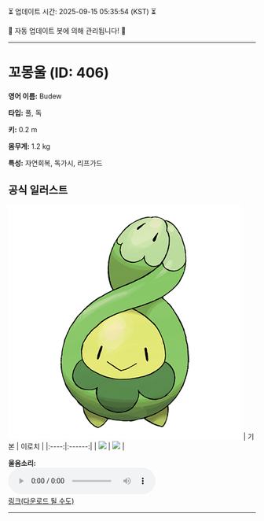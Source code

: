 
⏳ 업데이트 시간: 2025-09-15 05:35:54 (KST) ⏳

🤖 자동 업데이트 봇에 의해 관리됩니다! 🤖

---

# 꼬몽울 (ID: 406)
**영어 이름:** Budew

**타입:** 풀, 독

**키:** 0.2 m

**몸무게:** 1.2 kg

**특성:** 자연회복, 독가시, 리프가드

## 공식 일러스트
![](https://raw.githubusercontent.com/PokeAPI/sprites/master/sprites/pokemon/other/official-artwork/406.png)
| 기본 | 이로치 |
|:----:|:------:|
| <img src="http://play.pokemonshowdown.com/sprites/ani/budew.gif" width="200"> | <img src="http://play.pokemonshowdown.com/sprites/ani-shiny/budew.gif" width="200"> |

**울음소리:**<br><audio controls src="https://raw.githubusercontent.com/PokeAPI/cries/main/cries/pokemon/latest/406.ogg"></audio><br> [링크(다운로드 될 수도)](https://raw.githubusercontent.com/PokeAPI/cries/main/cries/pokemon/latest/406.ogg)


---
